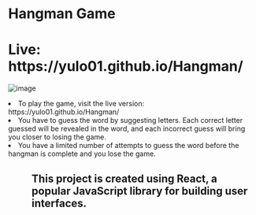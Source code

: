 # Hangman Game
<h1>Live: https://yulo01.github.io/Hangman/ </h1>


![image](https://github.com/yulo01/chamoxrchobana/assets/93291077/3517ab90-ceb7-463e-8301-767f4381d647)

<li>To play the game, visit the live version: https://yulo01.github.io/Hangman/  </li>
<li>You have to guess the word by suggesting letters. Each correct letter guessed will be revealed in the word, and each incorrect guess will bring you closer to losing the game.</li>
<li>You have a limited number of attempts to guess the word before the hangman is complete and you lose the game.</li>
  <ul>
<ul>

<h2>This project is created using React, a popular JavaScript library for building user interfaces. </h2>
